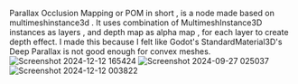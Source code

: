 Parallax Occlusion Mapping or POM in short , is a node made based on multimeshinstance3d . 
It uses combination of MultimeshInstance3D instances as layers , and depth map as alpha map , for each layer to create depth effect.
I made this because I felt like Godot's StandardMaterial3D's Deep Parallax is not good enough for convex meshes.
![Screenshot 2024-12-12 165424](https://github.com/user-attachments/assets/0a4eea48-d18d-45e2-bc5d-e151d6b49cbc)
![Screenshot 2024-09-27 025037](https://github.com/user-attachments/assets/294a5c1e-12a7-4f76-967e-478fe966970b)
![Screenshot 2024-12-12 003822](https://github.com/user-attachments/assets/22ddc369-0425-4a5f-b81e-a4e23bd64dc9)
